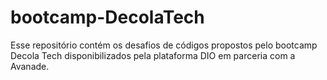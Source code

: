 # bootcamp-DecolaTech
Esse repositório contém os desafios de códigos propostos pelo bootcamp Decola Tech disponibilizados pela plataforma DIO em parceria com a Avanade.
